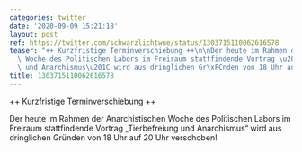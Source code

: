 ```yaml
---
categories: twitter
date: '2020-09-09 15:21:18'
layout: post
ref: https://twitter.com/schwarzlichtwue/status/1303715110062616578
teaser: "++ Kurzfristige Terminverschiebung ++\n\nDer heute im Rahmen der Anarchistischen\
  \ Woche des Politischen Labors im Freiraum stattfindende Vortrag \u201ETierbefreiung\
  \ und Anarchismus\u201C wird aus dringlichen Gr\xFCnden von 18 Uhr auf 20 Uhr verschoben!"
title: 1303715110062616578
---
```

++ Kurzfristige Terminverschiebung ++

Der heute im Rahmen der Anarchistischen Woche des Politischen Labors im Freiraum stattfindende Vortrag „Tierbefreiung und Anarchismus“ wird aus dringlichen Gründen von 18 Uhr auf 20 Uhr verschoben!